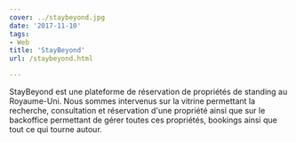 ```yaml
---
cover: ../staybeyond.jpg
date: '2017-11-10'
tags:
- Web
title: 'StayBeyond'
url: /staybeyond.html

---
```


StayBeyond est une plateforme de réservation de propriétés de standing au Royaume-Uni. Nous sommes intervenus sur
la vitrine permettant la recherche, consultation et réservation d'une propriété ainsi que sur le backoffice permettant
de gérer toutes ces propriétés, bookings ainsi que tout ce qui tourne autour.
<!--more-->